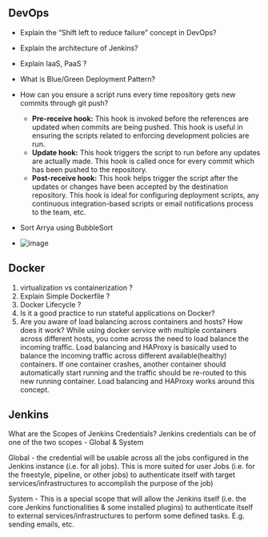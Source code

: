 DevOps
-------
* Explain the “Shift left to reduce failure” concept in DevOps?
* Explain the architecture of Jenkins?
* Explain IaaS, PaaS ?
* What is Blue/Green Deployment Pattern?
* How can you ensure a script runs every time repository gets new commits through git push?
  * **Pre-receive hook:** This hook is invoked before the references are updated when commits are being pushed. This hook is useful in ensuring the scripts related to enforcing development policies are run.
  * **Update hook:** This hook triggers the script to run before any updates are actually made. This hook is called once for every commit which has been pushed to the repository.
  * **Post-receive hook:** This hook helps trigger the script after the updates or changes have been accepted by the destination repository. This hook is ideal for configuring deployment scripts, any continuous integration-based scripts or           email notifications process to the team, etc.
 
 * Sort Arrya using BubbleSort
 * ![image](https://github.com/gbk27/java8/assets/42496600/03b1eb4b-5e85-48a6-a183-7ff14921171d)




Docker
------
1. virtualization vs containerization ?
2. Explain Simple Dockerfile ?
3. Docker Lifecycle ?
4.  Is it a good practice to run stateful applications on Docker?
5. Are you aware of load balancing across containers and hosts? How does it work?
While using docker service with multiple containers across different hosts, you come across the need to load balance the incoming traffic. Load balancing and HAProxy is basically used to balance the incoming traffic across different available(healthy) containers. If one container crashes, another container should automatically start running and the traffic should be re-routed to this new running container. Load balancing and HAProxy works around this concept.


Jenkins
--------

What are the Scopes of Jenkins Credentials?
Jenkins credentials can be of one of the two scopes - Global & System

Global - the credential will be usable across all the jobs configured in the Jenkins instance (i.e. for all jobs). This is more suited for user Jobs (i.e. for the freestyle, pipeline, or other jobs) to authenticate itself with target services/infrastructures to accomplish the purpose of the job)

System - This is a special scope that will allow the Jenkins itself (i.e. the core Jenkins functionalities & some installed plugins) to authenticate itself to external services/infrastructures to perform some defined tasks. E.g. sending emails, etc.
